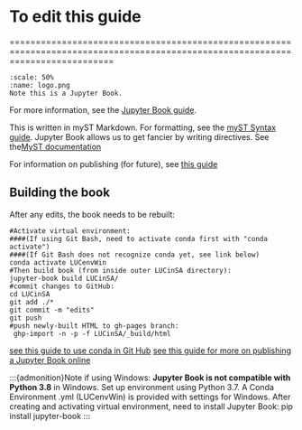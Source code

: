 # To edit this guide
================================================================================================================================
```{figure} /Images/logo.png
:scale: 50%
:name: logo.png
Note this is a Jupyter Book. 
```
For more information, see the [Jupyter Book guide](https://jupyterbook.org/intro.html).

This is written in myST Markdown. For formatting, see the [myST Syntax guide](https://myst-parser.readthedocs.io/en/latest/syntax/syntax.html). Jupyter Book allows us to get fancier by writing directives. See the[MyST documentation](https://myst-parser.readthedocs.io/)

For information on publishing (for future), see [this guide](https://github.com/pabloinsente/jupyter-book-tutorial)


## Building the book

After any edits, the book needs to be rebuilt: 

```
#Activate virtual environment:
####(If using Git Bash, need to activate conda first with "conda activate")
####(If Git Bash does not recognize conda yet, see link below)
conda activate LUCenvWin
#Then build book (from inside outer LUCinSA directory):
jupyter-book build LUCinSA/
#commit changes to GitHub:
cd LUCinSA
git add ./*
git commit -m "edits"
git push
#push newly-built HTML to gh-pages branch:
 ghp-import -n -p -f LUCinSA/_build/html
```
[see this guide to use conda in Git Hub](https://discuss.codecademy.com/t/setting-up-conda-in-git-bash/534473)
[see this guide for more on publishing a Jupyter Book online](https://jupyterbook.org/start/publish.html)

:::{admonition}Note if using Windows:
**Jupyter Book is not compatible with Python 3.8** in Windows. Set up environment using Python 3.7.
A Conda Environment .yml (LUCenvWin) is provided with settings for Windows. After creating and activating virtual environment,
need to install Jupyter Book: pip install jupyter-book
:::
